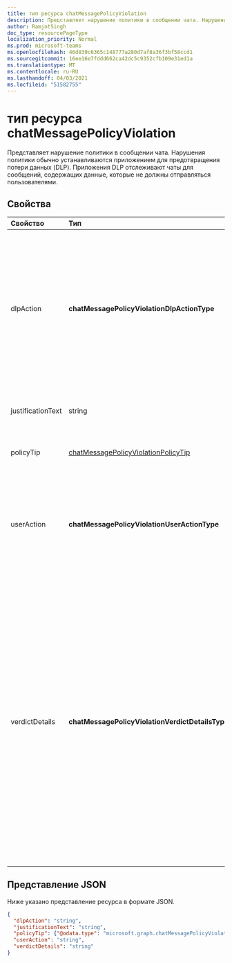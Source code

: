 ```yaml
---
title: тип ресурса chatMessagePolicyViolation
description: Представляет нарушение политики в сообщении чата. Нарушения политики обычно устанавливаются приложением для предотвращения потери данных (DLP).
author: RamjotSingh
doc_type: resourcePageType
localization_priority: Normal
ms.prod: microsoft-teams
ms.openlocfilehash: 46d839c6365c148777a280d7af8a36f3bf58ccd1
ms.sourcegitcommit: 16ee16e7fddd662ca42dc5c9352cfb109e31ed1a
ms.translationtype: MT
ms.contentlocale: ru-RU
ms.lasthandoff: 04/03/2021
ms.locfileid: "51582755"
---
```

# <a name="chatmessagepolicyviolation-resource-type"></a>тип ресурса chatMessagePolicyViolation

Представляет нарушение политики в сообщении чата. Нарушения политики обычно устанавливаются приложением для предотвращения потери данных (DLP). Приложения DLP отслеживают чаты для сообщений, содержащих данные, которые не должны отправляться пользователями.

## <a name="properties"></a>Свойства

| Свойство   | Тип |Описание|
|:---------------|:--------|:----------|
|dlpAction|**chatMessagePolicyViolationDlpActionType**|Действия, принятые поставщиком DLP в сообщении с конфиденциальным контентом. Поддерживаемые значения: <li>Нет</li><li>NotifySender . Информируйте отправитель о нарушении, но позвольте читателям прочитать сообщение.</li><li>BlockAccess . Блокировать чтение сообщения читателями.</li><li>BlockAccessExternal . Блокировать чтение сообщения пользователями за пределами организации, позволяя пользователям в организации читать сообщение.</li>|
|justificationText|string|Текст обоснования, предоставляемый отправитель сообщения при переопределения нарушения политики.|
|policyTip|[chatMessagePolicyViolationPolicyTip](chatmessagepolicyviolationpolicytip.md)|Сведения для отображения отправилю сообщения о том, почему сообщение было помечено как нарушение. |
|userAction|**chatMessagePolicyViolationUserActionType**|Указывает действие пользователя на сообщение, заблокированное поставщиком DLP. Поддерживаемые значения: <li>Нет</li><li>Override</li><li>ReportFalsePositive</li>Когда поставщик DLP обновляет сообщение для блокировки конфиденциального контента, userAction не требуется.|
|verdictDetails|**chatMessagePolicyViolationVerdictDetailsType**|Указывает, какие действия может принять отправитель в ответ на нарушение политики. Поддерживаемые значения: <li>Нет</li><li>AllowFalsePositiveOverride — позволяет отправителю объявить политикуViolation ошибкой в приложении DLP и его правилах, а также разрешить читателям снова видеть сообщение, если dlpAction его спрятал.</li><li>AllowOverrideWithoutJustification — позволяет отправителю перезахотрить нарушение DLP и разрешить читателям видеть сообщение снова, если dlpAction спрятал его, не ая при этом объяснений. </li><li>AllowOverrideWithJustification — позволяет отправителю перезахотрить нарушение DLP и разрешить читателям снова видеть сообщение, если dlpAction спрятал его, после предоставления объяснений для этого.</li>AllowOverrideWithoutJustification и AllowOverrideWithJustification являются взаимоисключающими.|

## <a name="json-representation"></a>Представление JSON

Ниже указано представление ресурса в формате JSON.

<!-- {
  "blockType": "resource",
  "optionalProperties": [
    "userAction",
    "justificationText"
  ],
  "@odata.type": "microsoft.graph.chatMessagePolicyViolation"
}-->

```json
{
  "dlpAction": "string",
  "justificationText": "string",
  "policyTip": {"@odata.type": "microsoft.graph.chatMessagePolicyViolationPolicyTip"},
  "userAction": "string",
  "verdictDetails": "string"
}
```

<!-- uuid: 8fcb5dbc-d5aa-4681-8e31-b001d5168d79
2015-10-25 14:57:30 UTC -->
<!-- {
  "type": "#page.annotation",
  "description": "chat message policy violation resource",
  "keywords": "",
  "section": "documentation",
  "tocPath": ""
}-->
